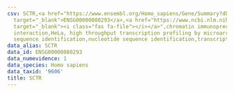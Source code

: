 ```yaml
---
csv: SCTR,<a href="https://www.ensembl.org/Homo_sapiens/Gene/Summary?db=core;g=ENSG00000080293"
  target="_blank">ENSG00000080293</a>,<a href="https://www.ncbi.nlm.nih.gov/pubmed/17216044"
  target="_blank"><i class="fas fa-file"></i></a>",chromatin immunoprecipitation assay,direct
  interaction,HeLa, high throughput transcription profiling by microarray,nucleotide
  sequence identification,nucleotide sequence identification,transcriptional regulation,
data_alias: SCTR
data_id: ENSG00000080293
data_numevidence: 1
data_species: Homo sapiens
data_taxid: '9606'
title: SCTR
---
```


